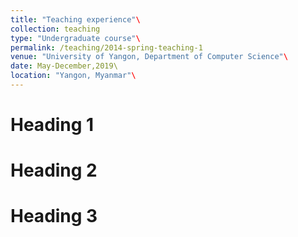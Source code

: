```yaml
---
title: "Teaching experience"\
collection: teaching
type: "Undergraduate course"\
permalink: /teaching/2014-spring-teaching-1
venue: "University of Yangon, Department of Computer Science"\
date: May-December,2019\
location: "Yangon, Myanmar"\
---
```




Heading 1
======

Heading 2
======

Heading 3
======
